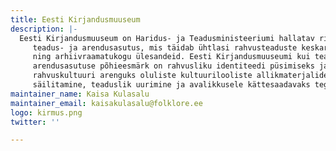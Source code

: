 ```yaml
---
title: Eesti Kirjandusmuuseum
description: |-
  Eesti Kirjandusmuuseum on Haridus- ja Teadusministeeriumi hallatav riigi
     teadus- ja arendusasutus, mis täidab ühtlasi rahvusteaduste keskarhiivi
     ning arhiivraamatukogu ülesandeid. Eesti Kirjandusmuuseumi kui teadus- ja
     arendusasutuse põhieesmärk on rahvusliku identiteedi püsimiseks ja
     rahvuskultuuri arenguks oluliste kultuurilooliste allikmaterjalide
     säilitamine, teaduslik uurimine ja avalikkusele kättesaadavaks tegemine.
maintainer_name: Kaisa Kulasalu
maintainer_email: kaisakulasalu@folklore.ee
logo: kirmus.png
twitter: ''

---
```

